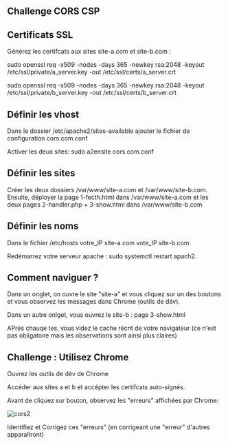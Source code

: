 ## Challenge CORS CSP

## Certificats SSL

Générez les certifcats aux sites site-a.com et site-b.com :

sudo openssl req -x509 -nodes -days 365 -newkey rsa:2048 -keyout /etc/ssl/private/a_server.key -out /etc/ssl/certs/a_server.crt

sudo openssl req -x509 -nodes -days 365 -newkey rsa:2048 -keyout /etc/ssl/private/b_server.key -out /etc/ssl/certs/b_server.crt

## Définir les vhost

Dans le dossier /etc/apache2/sites-available ajouter le fichier de configuration cors.com.conf

Activer les deux sites: sudo a2ensite cors.com.conf


## Définir les sites

Créer les deux dossiers /var/www/site-a.com et /var/www/site-b.com. Ensuite, déployer la page 1-fecth.html dans /var/www/site-a.com et les deux pages 2-handler.php + 3-show.html dans /var/www/site-b.com

## Définir les noms

Dans le fichier /etc/hosts
votre_IP    site-a.com
vote_IP     site-b.com

Redémarrez votre serveur apache : sudo systemctl restart apach2. 

## Comment naviguer ?

Dans un onglet, on ouvre le site "site-a" et vous cliquez sur un des boutons et vous observez les messages dans Chrome (outils de dév). 

Dans un autre onlget, vous ouvrez le site-b : page 3-show.html

APrès chauqe tes, vous videz le cache récnt de votre navigateur (ce n'est pas obligatoire mais les observations sont ainsi plus claires)

## Challenge : Utilisez Chrome

Ouvrez les outlis de dév de Chrome

Accéder aux sites a et b et accépter les certifcats auto-signés.

Avant de cliquez sur bouton, observez les "erreurs" affichées par Chrome:

![cors2](https://github.com/aabda2000/sti3a-security/assets/38082725/c3e7d608-9923-48ad-ae5e-97db105e121a)


Identifiez et Corrigez ces "erreurs" (en corrigeant une "erreur" d'autres apparaîtront)


